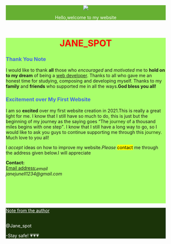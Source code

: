 <html xmlns="http://www.janespot008.eit" lang="en-US">

<head>

<meta charset="UTF-8"/>
<meta name="viewport" content="width=device-width, initial-scale=1.0"/>
<link href="https://fonts.googleapis.com/icon?family=Material+Icons" rel="stylesheet"/>

<title>Jane_spot first webpage 2021</title>

<style>

h1.center{text-align:center;}
  
  body{width:100%;
 }
  
.red{color:red;}

.rblue{color:royalblue;}

.white{color:#1B3409;}



button {color:white;background-color:purple;}
header{
  background-color:#66B032;
  color:white;
  }
.main{
  background-color:#A9FF6B;
  }
footer{
  background-color:#1B3409;
  color:white;
}  

</style>
<script src="https://kit.fontawesome.com/42b8509470.js" crossorigin="anonymous"/></script>
<link rel="stylesheet" href="https://www.w3schools.com/w3css/4/w3.css">
</head>

<body>

<header class="w3-container ">
<div class="w3-panel w3-green w3-text-white">
  
  <img src="https://user-images.githubusercontent.com/58133653/143065586-e93427c6-800b-429a-be2e-27adf6e8b145.png">
    <p>Hello,welcome to my website</p>
 </div>
</header>
<div class="w3-container main">
<h1 class="center red"><b>JANE_SPOT</b></h1>
<h3 class="center rblue"><b>Thank You Note</b></h3>

<p>I would like to thank <b>all</b> those who <i>encouraged</i> and <i>motivated</i> me to <b>hold on to my dream</b> of being a <u>web developer</u>.
Thanks to all who gave me an honest time for studying, composing and developing myself.
Thanks to my <b>family</b> and <b>friends</b> who supported me in all the ways.<b lass="green">God bless you all!</b></p>

<h3 class="center rblue"><b>Excitement over My First Website</b></h3>

<p>I am so <b>excited</b> over my first website creation in 2021.This is really a great light for me.
I know that I still have so much to do, this is just but the beginning of my journey as the saying goes <q>The <span class="white">journey</span> of a thousand miles begins with one step</q>.
I know that I still have a long way to go, so I would like to ask you guys to continue supporting me through this <span class="white">journey</span>.
Much love to you all!</p>

<p>I <em>accept</em> ideas on how to improve my website.<em>Please</em> <mark>contact</mark> me through the address given below.I will appreciate</p>

<div>
<b>Contact:</b><br/>
<u>Email address:</u><i class="material-icons" font-size="12px" style="vertical-align:middle;" color="#1B3409" >email</i>
<address>janejunell1234@gmail.com</address><br/><br/><br/><br/><br/>
</div>
</div>
<footer class="w3-container w3-text-white">

<p><u>Note from the author</u></p>
<br/>
<caption>@Jane_spot</caption>
<p>-Stay safe! &#128151;&#128151;&#128151;</p>

</footer>

</body>

</html>
